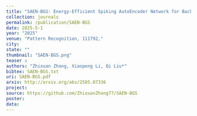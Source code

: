 ```yaml
---
title: "SAEN-BGS: Energy-Efficient Spiking AutoEncoder Network for Background Subtraction"
collection: journals
permalink: /publication/SAEN-BGS
date: 2025-5-1
year: "2025"
venue: "Pattern Recognition, 111792,"
city: 
state: ""
thumbnail: "SAEN-BGS.png"
teaser : 
authors: "Zhixuan Zhang, Xiaopeng Li, Qi Liu*"
bibtex: SAEN-BGS.txt
uri: SAEN-BGS.pdf
arxiv: http://arxiv.org/abs/2505.07336
project: 
source: https://github.com/ZhixuanZhang77/SAEN-BGS
poster: 
data:
---
```

